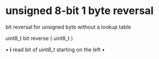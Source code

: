 # unsigned 8-bit 1 byte reversal
bit reversal for unsigned byte without a lookup table

uint8_t bit reverse ( uint8_t ) 
 
 • **i** read bit of _uint8_t_ starting on the left
 • 
